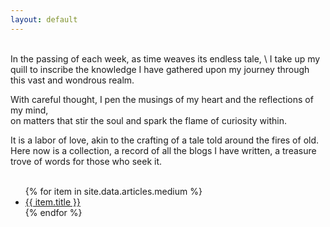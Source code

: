 ```yaml
---
layout: default
---
```


<br />
In the passing of each week, as time weaves its endless tale, \
I take up my quill to inscribe the knowledge I have gathered upon my journey through this vast and wondrous realm. 

With careful thought, I pen the musings of my heart and the reflections of my mind,\
on matters that stir the soul and spark the flame of curiosity within. 
 
It is a labor of love, akin to the crafting of a tale told around the fires of old.\
Here now is a collection, a record of all the blogs I have written, a treasure trove of words for those who seek it.
<br />
<br />

<ul class="medium-article-list">
    {% for item in site.data.articles.medium %}
    <li>
        <a href="{{ item.permalink | strip}}">{{ item.title }}</a>
    </li>
    {% endfor %}
</ul>